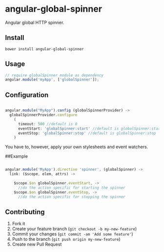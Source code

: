 angular-global-spinner
======================

Angular global HTTP spinner.

## Install

```
bower install angular-global-spinner
```

## Usage

```js
// require globalSpinner module as dependency
angular.module('myApp', ['globalSpinner']);
```

## Configuration
```js

angular.module("MyApp").config (globalSpinnerProvider) ->
  globalSpinnerProvider.configure
    (
      timeout: 500 //default is 0
      eventStart: 'globalSpinner:start' //default is globalSpinner:start
      eventStop: 'globalSpinner:stop' //default is globalSpinner:stop
    )
```

You have to, however, apply your own stylesheets and event watchers.

##Example

```js

angular.module('MyApp').directive 'spinner', (globalSpinner) ->
  link: ($scope, elem, attrs) ->
  
    $scope.$on globalSpinner.eventStart, ->
      //do the action specific for starting the spinner
    $scope.$on globalSpinner.eventStop, ->
      //do the action specific for stopping the spinner

```

## Contributing

1. Fork it
2. Create your feature branch (`git checkout -b my-new-feature`)
3. Commit your changes (`git commit -am 'Add some feature'`)
4. Push to the branch (`git push origin my-new-feature`)
5. Create new Pull Request
